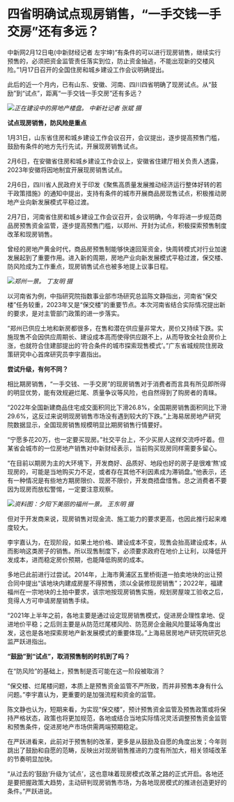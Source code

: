 # 四省明确试点现房销售，“一手交钱一手交房”还有多远？

中新网2月12日电(中新财经记者
左宇坤)“有条件的可以进行现房销售，继续实行预售的，必须把资金监管责任落实到位，防止资金抽逃，不能出现新的交楼风险。”1月17日召开的全国住房和城乡建设工作会议明确提出。

此后的近一个月内，已有山东、安徽、河南、四川四省明确了现房试点。从“鼓励”到“试点”，距离“一手交钱一手交房”还有多远？

![](https://inews.gtimg.com/om_bt/O9GMmaltD3Jaq_xnP6f45-YBcbGTUvkkIGh_5JfsJ8mHoAA/1000)_正在建设中的房地产楼盘。
中新社记者 张斌 摄_

**试点现房销售，防风险是重点**

1月31日，山东省住房和城乡建设工作会议召开，会议提出，逐步提高预售门槛，鼓励有条件的地方先行先试，开展现房销售试点。

2月6日，在安徽省住房和城乡建设工作会议上，安徽省住建厅相关负责人透露，2023年安徽将因地制宜开展现房销售试点。

2月6日，四川省人民政府关于印发《聚焦高质量发展推动经济运行整体好转的若干政策措施》的通知中提出，支持有条件的城市开展商品房现售试点，积极推动房地产业向新发展模式平稳过渡。

2月7日，河南省住房和城乡建设工作会议召开，会议明确，今年将进一步规范商品房预售资金监管，逐步提高预售门槛，以郑州、开封为试点，积极探索预售制度改革和现房销售。

曾经的房地产黄金时代，商品房预售制能够快速回笼资金，快周转模式对行业加速发展起到了重要作用。进入新的周期，房地产业向新发展模式平稳过渡，保交楼、防风险成为工作重点，现房销售试点也被多地提上议事日程。

![](https://inews.gtimg.com/om_bt/OqDV4EwLaNjYART4fA0SBq23eGoAFfrltcjAe3-g3geMsAA/1000)_郑州一景。
丁友明 摄_

以河南省为例，中指研究院指数事业部市场研究总监陈文静指出，河南省“保交楼”任务较重，2023年又是“保交楼”的重要节点。本次河南省结合实际情况提出新的要求，是对主管部门政策的进一步落实。

“郑州已供应土地和新房都很多，在售和潜在供应量非常大，房价又持续下跌。实施现售不会因供应周期长、建设成本高而使得供应跟不上，从而导致全社会房价上涨，也就符合住建部提出的‘符合条件的城市探索现售模式’。”广东省城规院住房政策研究中心首席研究员李宇嘉指出。

**尝试升级，有何不同？**

相比期房销售，“一手交钱、一手交房”的现房销售对于消费者而言具有所见即所得的明显优势，能有效规避烂尾、质量争议等风险，也自然得到了购房者的青睐。

“2022年全国新建商品住宅成交面积同比下滑26.8%，全国期房销售面积同比下滑29.6%，这反过来说明现房销售市场没有遇到较大的下跌。”上海易居房地产研究院数据显示，全国现房销售规模明显比期房销售行情要好。

“宁愿多花20万，也一定要买现房。”社交平台上，不少买房人这样交流呼吁着。但某省会城市的一位房地产销售对中新财经表示，当前购买现房同样需要多留心。

“在目前以期房为主的大环境下，开发商好、品质好、地段也好的房子是很难‘熬’成现房的，可能是当地购买力不足，或者存在其他不利因素成为滞销盘。”他表示，还有一种情况是有些地方期房限价、现房不限价，开发商捂盘惜售。总之消费者不要因为现房而放松警惕，一定要注意观察。

![](https://inews.gtimg.com/om_bt/Opul6noMHkRqOg1LGzdYCzLtIyxvxamxA_3mLRdrg0CeEAA/1000)_资料图：夕阳下美丽的福州一景。
王东明 摄_

但对于开发商来说，现房销售对现金流、施工能力的要求更高，也因此推行起来难度较大。

李宇嘉认为，在现阶段，如果土地价格、建设成本不变，现售会抬高建设成本，从而影响这类房子的销售。所以现售制度下，必须要求政府在地价上让利，以降低开发成本，进而稳定房价预期，也能降低购房的成本。

多地已此前进行过尝试。2014年，上海市黄浦区五里桥街道一拍卖地块的出让预合同中提出“该地块内建成房屋不得预售，须以全装修现房销售”；2022年，福建福州在一宗地块的土拍中要求，该宗地按现房销售实施，规划房屋竣工验收之后，竞得人方可申请房屋销售手续。

“2021年上半年之前，各地主要是通过设定现房销售模式，促进房企理性拿地、促进地价平稳；之后则主要是从防范烂尾楼风险、防范房企金融风险蔓延等角度出发，这也是各地探索房地产新发展模式的重要体现。”上海易居房地产研究院研究总监严跃进指出。

**“鼓励”到“试点”，取消预售制的时机到了吗？**

在“防风险”的基础上，预售制是否可能在这一阶段被取消？

“保交楼、烂尾楼问题，本质上是预售资金监管不严所致，而并非预售本身有什么问题。”李宇嘉认为，更重要的是加强流程和资金的监管。

陈文静也认为，短期来看，为实现“保交楼”，预计预售资金监管及预售政策或将保持严格状态，政策也将更加规范，各地或结合当地实际情况灵活调整预售资金监管和预售条件，促进房地产市场供需两端预期稳定。

在严跃进看来，此前对于预售制的改革，更多是从鼓励及自愿的角度出发；今年则跳出了鼓励和自愿的范畴，反映出对现房销售推进的力度有所加大，相关领域改革的节奏明显加快。

“从过去的‘鼓励’升级为‘试点’，这也意味着现房模式改革之路的正式开启。各地还是要把握政策大趋势，主动研判现房销售市场，为各地现房模式的推进创造更好的条件。”严跃进说。

